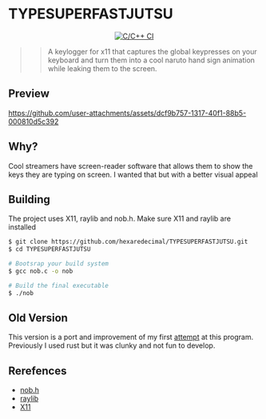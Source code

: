 # TYPESUPERFASTJUTSU
<div align="center">
  
  [![C/C++ CI](https://github.com/hexaredecimal/TYPESUPERFASTJUTSU/actions/workflows/c-cpp.yml/badge.svg)](https://github.com/hexaredecimal/TYPESUPERFASTJUTSU/actions/workflows/c-cpp.yml)

</div>

>> A keylogger for x11 that captures the global keypresses on your keyboard and turn them into a cool
>> naruto hand sign animation while leaking them to the screen.

## Preview

https://github.com/user-attachments/assets/dcf9b757-1317-40f1-88b5-000810d5c392

## Why?
Cool streamers have screen-reader software that allows them to show the keys they are typing on screen. 
I wanted that but with a better visual appeal

## Building
The project uses X11, raylib and nob.h. Make sure X11 and raylib are installed

```bash
$ git clone https://github.com/hexaredecimal/TYPESUPERFASTJUTSU.git
$ cd TYPESUPERFASTJUTSU

# Bootsrap your build system
$ gcc nob.c -o nob

# Build the final executable
$ ./nob
```


## Old Version
This version is a port and improvement of my first [attempt](https://github.com/hexaredecimal/TYPESUPERFASTJUTSU.OLD) at this program. 
Previously I used rust but it was clunky and not fun to develop.


## Rerefences
- [nob.h](https://github.com/tsoding/nob.h)
- [raylib](https://https://raylib.com/)
- [X11](https://www.x.org/releases/X11R7.7/doc/index.html)


